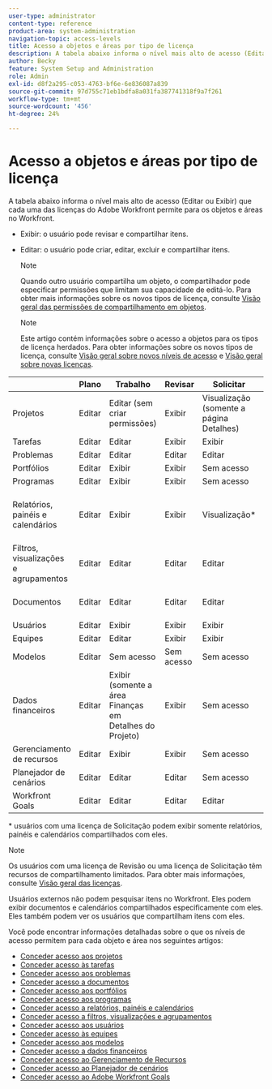 ```yaml
---
user-type: administrator
content-type: reference
product-area: system-administration
navigation-topic: access-levels
title: Acesso a objetos e áreas por tipo de licença
description: A tabela abaixo informa o nível mais alto de acesso (Editar ou Exibir) que cada uma das licenças do Adobe Workfront permite para os objetos e áreas no Workfront.
author: Becky
feature: System Setup and Administration
role: Admin
exl-id: d8f2a295-c053-4763-bf6e-6e836087a839
source-git-commit: 97d755c71eb1bdfa8a031fa387741318f9a7f261
workflow-type: tm+mt
source-wordcount: '456'
ht-degree: 24%

---
```


# Acesso a objetos e áreas por tipo de licença

<!-- Audited: 5/2025 -->

A tabela abaixo informa o nível mais alto de acesso (Editar ou Exibir) que cada uma das licenças do Adobe Workfront permite para os objetos e áreas no Workfront.

* Exibir: o usuário pode revisar e compartilhar itens.
* Editar: o usuário pode criar, editar, excluir e compartilhar itens.

  >[!NOTE]
  >
  >Quando outro usuário compartilha um objeto, o compartilhador pode especificar permissões que limitam sua capacidade de editá-lo. Para obter mais informações sobre os novos tipos de licença, consulte [Visão geral das permissões de compartilhamento em objetos](../../../workfront-basics/grant-and-request-access-to-objects/sharing-permissions-on-objects-overview.md).

  >[!NOTE]
  >
  >Este artigo contém informações sobre o acesso a objetos para os tipos de licença herdados. Para obter informações sobre os novos tipos de licença, consulte [Visão geral sobre novos níveis de acesso](/help/quicksilver/administration-and-setup/add-users/how-access-levels-work/access-level-overview.md) e [Visão geral sobre novas licenças](/help/quicksilver/administration-and-setup/add-users/how-access-levels-work/licenses-overview.md).

|   | Plano | Trabalho | Revisar | Solicitar | Externo |
|---|---|---|---|---|---|
| Projetos | Editar | Editar (sem criar permissões) | Exibir | Visualização (somente a página Detalhes) | Sem acesso |
| Tarefas | Editar | Editar | Exibir | Exibir | Exibir |
| Problemas | Editar | Editar | Editar | Editar | Sem acesso |
| Portfólios | Editar | Exibir | Exibir | Sem acesso | Sem acesso |
| Programas | Editar | Exibir | Exibir | Sem acesso | Sem acesso |
| Relatórios, painéis e calendários | Editar | Exibir | Exibir | Visualização&#42; | Exibir (somente para calendários, sem permissões de compartilhamento) |
| Filtros, visualizações e agrupamentos | Editar | Editar | Editar | Editar | Sem acesso |
| Documentos | Editar | Editar | Editar | Editar | Exibir (sem permissões de compartilhamento) |
| Usuários | Editar | Exibir | Exibir | Exibir | Exibir |
| Equipes | Editar | Editar | Exibir | Exibir | Sem acesso |
| Modelos | Editar | Sem acesso | Sem acesso | Sem acesso | Sem acesso |
| Dados financeiros | Editar | Exibir (somente a área Finanças em Detalhes do Projeto) | Exibir | Sem acesso | Sem acesso |
| Gerenciamento de recursos | Editar | Exibir | Exibir | Sem acesso | Sem acesso |
| Planejador de cenários | Editar | Editar | Editar | Sem acesso | Sem acesso |
| Workfront Goals | Editar | Editar | Editar | Editar | Sem acesso |

&#42; usuários com uma licença de Solicitação podem exibir somente relatórios, painéis e calendários compartilhados com eles.

>[!NOTE]
>
>Os usuários com uma licença de Revisão ou uma licença de Solicitação têm recursos de compartilhamento limitados. Para obter mais informações, consulte [Visão geral das licenças](../../../administration-and-setup/add-users/access-levels-and-object-permissions/wf-licenses.md).
>
>Usuários externos não podem pesquisar itens no Workfront. Eles podem exibir documentos e calendários compartilhados especificamente com eles. Eles também podem ver os usuários que compartilham itens com eles.

Você pode encontrar informações detalhadas sobre o que os níveis de acesso permitem para cada objeto e área nos seguintes artigos:

* [Conceder acesso aos projetos](../../../administration-and-setup/add-users/configure-and-grant-access/grant-access-projects.md)
* [Conceder acesso às tarefas](../../../administration-and-setup/add-users/configure-and-grant-access/grant-access-tasks.md)
* [Conceder acesso aos problemas](../../../administration-and-setup/add-users/configure-and-grant-access/grant-access-issues.md)
* [Conceder acesso a documentos](../../../administration-and-setup/add-users/configure-and-grant-access/grant-access-documents.md)
* [Conceder acesso aos portfólios](../../../administration-and-setup/add-users/configure-and-grant-access/grant-access-portfolios.md)
* [Conceder acesso aos programas](../../../administration-and-setup/add-users/configure-and-grant-access/grant-access-programs.md)
* [Conceder acesso a relatórios, painéis e calendários](../../../administration-and-setup/add-users/configure-and-grant-access/grant-access-reports-dashboards-calendars.md)
* [Conceder acesso a filtros, visualizações e agrupamentos](../../../administration-and-setup/add-users/configure-and-grant-access/grant-access-fvg.md)
* [Conceder acesso aos usuários](../../../administration-and-setup/add-users/configure-and-grant-access/grant-access-other-users.md)
* [Conceder acesso às equipes](../../../administration-and-setup/add-users/configure-and-grant-access/grant-access-teams.md)
* [Conceder acesso aos modelos](../../../administration-and-setup/add-users/configure-and-grant-access/grant-access-templates.md)
* [Conceder acesso a dados financeiros](../../../administration-and-setup/add-users/configure-and-grant-access/grant-access-financial.md)
* [Conceder acesso ao Gerenciamento de Recursos](../../../administration-and-setup/add-users/configure-and-grant-access/grant-access-resource-management.md)
* [Conceder acesso ao Planejador de cenários](../../../administration-and-setup/add-users/configure-and-grant-access/grant-access-sp.md)
* [Conceder acesso ao Adobe Workfront Goals](../../../administration-and-setup/add-users/configure-and-grant-access/grant-access-goals.md)
